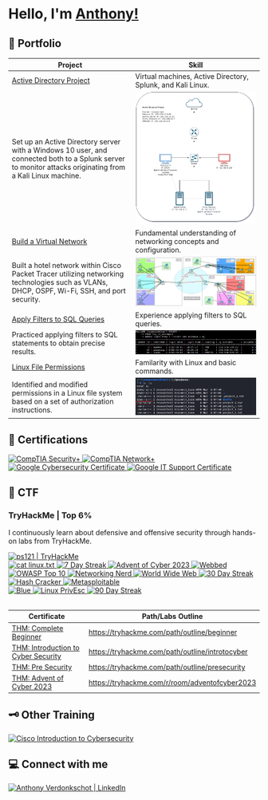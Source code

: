 <h1> Hello, I'm <a href="https://www.linkedin.com/in/anthonyverdonkschot" > Anthony! </a> <br>
</h1>

<h2>📂 Portfolio </h2>

| Project | Skill |
| ----------- | ----------- |
|[Active Directory Project](https://github.com/anthonyverdonkschot/active_directory_project) | Virtual machines, Active Directory, Splunk, and Kali Linux.
Set up an Active Directory server with a Windows 10 user, and connected both to a Splunk server to monitor attacks originating from a Kali Linux machine. | <a href="https://github.com/anthonyverdonkschot/active_directory_project?tab=readme-ov-file#objective-create-a-logical-diagram"> <img src="https://github.com/anthonyverdonkschot/active_directory_project/blob/main/images/ad_project_diagram_v2.png" width="100%"> </a>
|[Build a Virtual Network](https://github.com/anthonyverdonkschot/build_a_virtual_network) | Fundamental understanding of networking concepts and configuration.
Built a hotel network within Cisco Packet Tracer utilizing networking technologies such as VLANs, DHCP, OSPF, Wi-Fi, SSH, and port security. | <a href="https://github.com/anthonyverdonkschot/build_a_virtual_network#conclusion"> <img src="https://github.com/anthonyverdonkschot/build_a_virtual_network/blob/main/images/PacketTracer_vJjqOQJD3a.png" width="100%"> </a> 
|[Apply Filters to SQL Queries](https://github.com/anthonyverdonkschot/apply_filters_to_sql_queries) | Experience applying filters to SQL queries.
 Practiced applying filters to SQL statements to obtain precise results. | <a href="https://github.com/anthonyverdonkschot/apply_filters_to_sql_queries#project-scenario"> <img src="https://github.com/anthonyverdonkschot/apply_filters_to_sql_queries/blob/main/images/SQL_1.png" width="100%"> </a>
|[Linux File Permissions](https://github.com/anthonyverdonkschot/linux_file_permissions) | Familarity with Linux and basic commands.
| Identified and modified permissions in a Linux file system based on a set of authorization instructions. | <a href="https://github.com/anthonyverdonkschot/linux_file_permissions#describe-the-permissions-string"> <img src="https://github.com/anthonyverdonkschot/linux_file_permissions/blob/main/images/LFP_3.png" width="100%"> </a>

<h2>📑 Certifications</h2>

<div>
    <a href="https://www.credly.com/badges/c12ed078-b84a-4832-9d4e-c9ba244b8abc/public_url">
      <img src="https://images.credly.com/size/340x340/images/74790a75-8451-400a-8536-92d792c5184a/CompTIA_Security_2Bce.png" width="90" alt="CompTIA Security+"/>
    </a>
    <a href="https://www.credly.com/badges/529628cb-a3ad-4121-831e-92b4c5b34a1e">
      <img src="https://images.credly.com/size/340x340/images/e1fc05b2-959b-45a4-8d20-124b1df121fe/CompTIA_Network_2Bce.png" width="90" alt="CompTIA Network+"/>
    </a>
    <a href="https://www.credly.com/badges/571d6757-59b1-4936-ba82-7c80f4414b04/public_url">
      <img src="https://images.credly.com/size/340x340/images/0bf0f2da-a699-4c82-82e2-56dcf1f2e1c7/image.png" width="105" alt="Google Cybersecurity Certificate"/>
    </a>
    <a href="https://www.credly.com/badges/7de91c6b-2bfe-438e-aeac-d25183aa987f/linked_in_profile">
      <img src="https://images.credly.com/size/340x340/images/fb97a12f-c0f1-4f37-9b7d-4a830199fe84/GCC_badge_IT_Support_1000x1000.png" width="100" alt="Google IT Support Certificate"/>
    </a>
</div>

<h2>🚩 CTF</h2>

### TryHackMe | Top 6%<br>
I continuously learn about defensive and offensive security through hands-on labs from TryHackMe.

 <a href="https://tryhackme.com/p/ps121">
    <img src="https://tryhackme-badges.s3.amazonaws.com/ps121.png" alt="ps121 | TryHackMe">
</a><br>
<a href="https://tryhackme.com/ps121/badges/terminaled">
    <img height="22" width="22" src="https://tryhackme.com/img/badges/linux.svg"
    alt="cat linux.txt">
</a>
<a href="https://tryhackme.com/ps121/badges/7-day-streak">
    <img height="22" width="22" src="https://tryhackme.com/img/badges/streak7.svg"
    alt="7 Day Streak">
</a>
<a href="https://tryhackme.com/ps121/badges/adventofcyber5">
    <img height="22" width="22" src="https://tryhackme.com/img/badges/adventofcyber5.svg"
    alt="Advent of Cyber 2023">
</a>
<a href="https://tryhackme.com/ps121/badges/web-fund">
    <img height="22" width="22" src="https://tryhackme.com/img/badges/webbed.svg"
    alt="Webbed">
</a>
<a href="https://tryhackme.com/ps121/badges/owasp-10">
    <img height="22" width="22" src="https://tryhackme.com/img/badges/owasptop10.svg"
    alt="OWASP Top 10">
</a>
<a href="https://tryhackme.com/ps121/badges/network-fundamentals">
    <img height="22" width="22" src="https://tryhackme.com/img/badges/networkfundamentals.svg"
    alt="Networking Nerd">
</a>
<a href="https://tryhackme.com/ps121/badges/world-wide-web">
    <img height="22" width="22" src="https://tryhackme.com/img/badges/howthewebworks.svg"
    alt="World Wide Web">
</a>
<a href="https://tryhackme.com/ps121/badges/30-day-streak">
    <img height="22" width="22" src="https://tryhackme.com/img/badges/streak30.svg"
    alt="30 Day Streak">
</a>
<a href="https://tryhackme.com/ps121/badges/hash-cracker">
    <img height="22" width="22" src="https://tryhackme.com/img/badges/hashcracker.svg"
    alt="Hash Cracker">
</a>
<a href="https://tryhackme.com/ps121/badges/metasploitable">
    <img height="22" width="22" src="https://tryhackme.com/img/badges/metasploit.svg"
    alt="Metasploitable">
</a>
<br>
<a href="https://tryhackme.com/ps121/badges/blue">
    <img height="22" width="22" src="https://tryhackme.com/img/badges/blue.svg"
    alt="Blue">
</a>
<a href="https://tryhackme.com/ps121/badges/linux-privesc">
    <img height="22" width="22" src="https://tryhackme.com/img/badges/linuxprivesc.svg"
    alt="Linux PrivEsc">
</a>
<a href="https://tryhackme.com/ps121/badges/90-day-streak">
    <img height="22" width="22" src="https://tryhackme.com/img/badges/streak90.svg"
    alt="90 Day Streak">
</a><br><br>

| Certificate | Path/Labs Outline |
| ----------- | ----------- |
| [THM: Complete Beginner](https://tryhackme-certificates.s3-eu-west-1.amazonaws.com/THM-37MLBAJM40.png) | https://tryhackme.com/path/outline/beginner
| [THM: Introduction to Cyber Security](https://tryhackme-certificates.s3-eu-west-1.amazonaws.com/THM-ZIPDIIJTAS.png) | https://tryhackme.com/path/outline/introtocyber
| [THM: Pre Security](https://tryhackme-certificates.s3-eu-west-1.amazonaws.com/THM-ZDHDVLEWPW.png) | https://tryhackme.com/path/outline/presecurity
| [THM: Advent of Cyber 2023](https://tryhackme-certificates.s3-eu-west-1.amazonaws.com/THM-WBGXGZT13S.png) | https://tryhackme.com/r/room/adventofcyber2023

<h2>🗝️ Other Training</h2>

<a href="https://www.credly.com/badges/a3ea9423-54c1-4af1-8721-1551cf8f1e6a/public_url">
    <img src="https://images.credly.com/size/340x340/images/af8c6b4e-fc31-47c4-8dcb-eb7a2065dc5b/I2CS__1_.png" width="90" alt="Cisco Introduction to Cybersecurity"/>
</a>

<h2>💻 Connect with me</h2>

<!-- https://github.com/simple-icons/simple-icons?tab=readme-ov-file !-->
<a href="https://www.linkedin.com/in/anthonyverdonkschot">
    <img height="22" width="22"  alt="Anthony Verdonkschot | LinkedIn" src="https://cdn.simpleicons.org/linkedin/grey">
</a>
